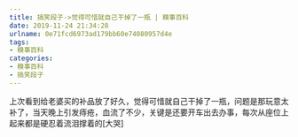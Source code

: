 ```yaml
---
title: 搞笑段子->觉得可惜就自己干掉了一瓶 | 糗事百科
date: 2019-11-24 21:34:28
urlname: 0e71fcd6973ad179bb60e74080957d4e
tags: 
- 糗事百科
categories:
- 糗事百科
- 搞笑段子
---
```

上次看到给老婆买的补品放了好久，觉得可惜就自己干掉了一瓶，问题是那玩意太补了，当天晚上引发痔疮，血流了不少，关键是还要开车出去办事，每次从座位上起来都是硬忍着流泪撑着的[大哭]


